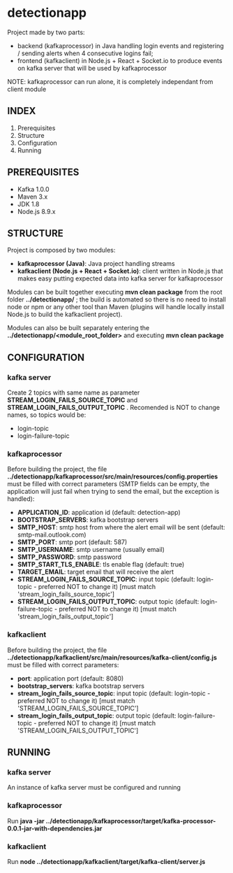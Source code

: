 detectionapp
============
Project made by two parts:
- backend (kafkaprocessor) in Java handling login events and registering / sending alerts when 4 consecutive logins fail;
- frontend (kafkaclient) in Node.js + React + Socket.io to produce events on kafka server that will be used by kafkaprocessor

NOTE: kafkaprocessor can run alone, it is completely independant from client module

INDEX
-----
1) Prerequisites
2) Structure
3) Configuration
4) Running

PREREQUISITES
-------------
- Kafka 1.0.0
- Maven 3.x
- JDK 1.8
- Node.js 8.9.x

STRUCTURE
---------
Project is composed by two modules:
- __kafkaprocessor (Java)__: Java project handling streams
- __kafkaclient (Node.js + React + Socket.io)__: client written in Node.js that makes easy putting expected data into kafka server for kafkaprocessor  
  
Modules can be built together executing __mvn clean package__ from the root folder __../detectionapp/__ ; the build is automated so there is no need to install node or npm or any other tool than Maven (plugins will handle locally install Node.js to build the kafkaclient project).  
  
Modules can also be built separately entering the __../detectionapp/<module_root_folder>__ and executing __mvn clean package__

CONFIGURATION
-------------
### kafka server
Create 2 topics with same name as parameter __STREAM_LOGIN_FAILS_SOURCE_TOPIC__ and __STREAM_LOGIN_FAILS_OUTPUT_TOPIC__ . Recomended is NOT to change names, so topics would be:
- login-topic
- login-failure-topic

### kafkaprocessor
Before building the project, the file __../detectionapp/kafkaprocessor/src/main/resources/config.properties__ must be filled with correct parameters (SMTP fields can be empty, the application will just fail when trying to send the email, but the exception is handled):
- __APPLICATION_ID__: application id (default: detection-app)
- __BOOTSTRAP_SERVERS__: kafka bootstrap servers
- __SMTP_HOST__: smtp host from where the alert email will be sent (default: smtp-mail.outlook.com)
- __SMTP_PORT__: smtp port (default: 587)
- __SMTP_USERNAME__: smtp username (usually email)
- __SMTP_PASSWORD__: smtp password
- __SMTP_START_TLS_ENABLE__: tls enable flag (default: true)
- __TARGET_EMAIL__: target email that will receive the alert
- __STREAM_LOGIN_FAILS_SOURCE_TOPIC__: input topic (default: login-topic - preferred NOT to change it) [must match 'stream_login_fails_source_topic']
- __STREAM_LOGIN_FAILS_OUTPUT_TOPIC__: output topic (default: login-failure-topic - preferred NOT to change it) [must match 'stream_login_fails_output_topic']

### kafkaclient
Before building the project, the file __../detectionapp/kafkaclient/src/main/resources/kafka-client/config.js__ must be filled with correct parameters:
- __port__: application port (default: 8080)
- __bootstrap_servers__: kafka bootstrap servers
- __stream_login_fails_source_topic__: input topic (default: login-topic - preferred NOT to change it) [must match 'STREAM_LOGIN_FAILS_SOURCE_TOPIC']
- __stream_login_fails_output_topic__: output topic (default: login-failure-topic - preferred NOT to change it) [must match 'STREAM_LOGIN_FAILS_OUTPUT_TOPIC']

RUNNING
------------
### kafka server
An instance of kafka server must be configured and running

### kafkaprocessor
Run __java -jar ../detectionapp/kafkaprocessor/target/kafka-processor-0.0.1-jar-with-dependencies.jar__

### kafkaclient
Run __node ../detectionapp/kafkaclient/target/kafka-client/server.js__
